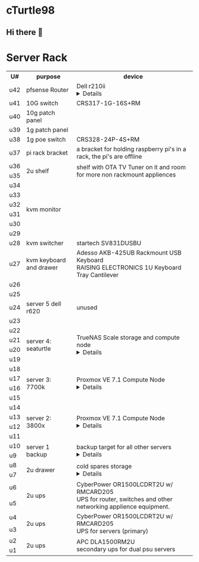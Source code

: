 
# cTurtle98

## Hi there 👋

<!--
**cTurtle98/cTurtle98** is a ✨ _special_ ✨ repository because its `README.md` (this file) appears on your GitHub profile.

Here are some ideas to get you started:

- 🔭 I’m currently working on ...
- 🌱 I’m currently learning ...
- 👯 I’m looking to collaborate on ...
- 🤔 I’m looking for help with ...
- 💬 Ask me about ...
- 📫 How to reach me: ...
- 😄 Pronouns: ...
- ⚡ Fun fact: ...
-->

# Server Rack

<table>
  <tr>
    <th> U# </th>
    <th> purpose </th>
    <th> device </th>
  </tr>
  <tr>
    <td> u42 </td>
    <td> pfsense Router </td>
    <td>
      Dell r210ii
      <details>
        Intel(R) Xeon(R) CPU E31220L @ 2.20GHz <br>
        8GB (4x2GB) DDR3-1333 MT/s ECC U-DIMM Unbuffered <br>
        Melanox ConnectX 3 10G sfp+ NIC <br>
        10G lc fiber sfp+ module
      </details>
    </td>
  </tr>
  <tr>
    <td> u41 </td>
    <td> 10G switch </td>
    <td> CRS317-1G-16S+RM </td>
  </tr>
  <tr>
    <td> u40 </td>
    <td> 10g patch panel </td>
    <td> </td>
  </tr>
  <tr>
    <td> u39 </td>
    <td> 1g patch panel </td>
    <td> </td>
  </tr>
  <tr>
    <td> u38 </td>
    <td> 1g poe switch </td>
    <td> CRS328-24P-4S+RM </td>
  </tr>
  <tr>
    <td> u37 </td>
    <td> pi rack bracket </td>
    <td> a bracket for holding raspberry pi's in a rack, the pi's are offline </td>
  </tr>
  <tr>
    <td> u36 </td>
    <td rowspan="2" > 2u shelf </td>
    <td rowspan="2" > shelf with OTA TV Tuner on it and room for more non rackmount appliences </td>
  </tr>
  <tr>
    <td> u35 </td>
  </tr>
  <tr>
    <td> u34 </td>
    <td rowspan="6" > kvm monitor </td>
    <td rowspan="6" > </td>
  </tr>
  <tr>
    <td> u33 </td>
  </tr>
  <tr>
    <td> u32 </td>
  </tr>
  <tr>
    <td> u31 </td>
  </tr>
  <tr>
    <td> u30 </td>
  </tr>
  <tr>
    <td> u29 </td>
  </tr>
  <tr>
    <td> u28 </td>
    <td> kvm switcher </td>
    <td> startech SV831DUSBU </td>
  </tr>
  <tr>
    <td> u27 </td>
    <td> kvm keyboard and drawer </td>
    <td>
      Adesso AKB-425UB Rackmount USB Keyboard <br>
      RAISING ELECTRONICS 1U Keyboard Tray Cantilever
    </td>
  </tr>
  <tr>
    <td> u26 </td>
  </tr>
  <tr>
    <td> u25 </td>
  </tr>
  <tr>
    <td> u24 </td>
    <td> server 5 dell r620 </td>
    <td> unused </td>
  </tr>
  <tr>
    <td> u23 </td>
  </tr>
  <tr>
    <td> u22 </td>
    <td rowspan="4"> server 4: seaturtle </td>
    <td rowspan="4">
    TrueNAS Scale storage and compute node
    <details>
    <ul>
      <li>TrueNAS SCALE OS</li>
      <li>Rosewill 4U RSV-L4500 Chassis</li>
      <li>AMD Ryzen Threadripper 1950X</li>
      <li>Corsair VENGEANCE LPX 64GB (8x8GB) DDR4 2933 C16 memory</li>
      <li>ASRock Fatal1ty X399 Professional Gaming sTR4</li>
      <li>2x Intel SSD 600p Series (512GB, M.2 2280 80mm NVMe PCIe 3.0 x4, 3D1, TLC)</li>
      <li>4x HGST Deskstar NAS 3.5" 8TB 7200 RPM 128MB Cache SATA 6.0Gb/s</li>
      <li>4x 8TB SATA Hard Drive HUH721008ALN600 4Kn</li>
    </ul>
    </details>
    </td>
  </tr><tr><td> u21 </td></tr><tr><td> u20 </td></tr><tr><td> u19 </td></tr>
  <tr>
    <td> u18 </td>
    <td rowspan="4"> server 3: 7700k </td>
    <td rowspan="4">
      Proxmox VE 7.1 Compute Node
      <details>
      <ul>
        <li>Proxmox VE 7.1 OS </li>
        <li>Rosewill 4U RSV-R4000 Chassis </li>
        <li>Intel(R) Core(TM) i7-7700K CPU @ 4.20GHz </li>
        <li>G.SKILL TridentZ Series 32GB (4 x 8GB) 288-Pin DDR4 SDRAM DDR4 3200 </li>
        <li>ASRock Z270 KILLER SLI/AC LGA 1151 Intel Z270 </li>
        <li>2x Intel 660p Series M.2 2280 1TB PCIe NVMe 3.0 x4 QLC SSD</li>
        <li>Mellanox MCX311A-XCAT CX311A ConnectX-3 EN 10G Ethernet 10GbE SFP+ PCIe NIC </li>
        <li>4x HGST Ultrastar 7K3000 3.5in 3TB SATA 6.0Gb/s 7200RPM 64MB Cache Hard Drive</li>
        <li>LG Electronics 14x SATA Blu-ray Internal Rewriter (WH14NS40) </li>
        <li>LG WH16NS40 Blu-ray Rewriter 16x Speed</li>
      </ul>
      </details>
    </td>
  </tr><tr><td> u17 </td></tr><tr><td> u16 </td></tr><tr><td> u15 </td></tr>
  <tr>
    <td> u14 </td>
    <td rowspan="4"> server 2: 3800x </td>
    <td rowspan="4">
      Proxmox VE 7.1 Compute Node
      <details>
      <ul>
        <li>Proxmox VE 7.1 OS</li>
        <li>Rosewill 4U RSV-R4000 Chassis </li>
        <li>AMD Ryzen 7 3800X 4.5ghz </li>
        <li>Corsair Vengeance LPX 32GB (4x8GB) DDR4 DRAM 3200MHz C16 </li>
        <li>AsRock Rack X470D4U Micro ATX Server Motherboard </li>
        <li>2x Crucial P2 1TB 3D NAND NVMe PCIe M.2 SSD (boot drive)</li>
        <li>Mellanox MCX311A-XCAT CX311A ConnectX-3 EN 10G Ethernet 10GbE SFP+ PCIe NIC </li>
        <li>4x HGST Ultrastar 7K3000 3.5in 3TB SATA 6.0Gb/s 7200RPM 64MB Cache Hard Drive</li>
      </ul>
      </details>
    </td>
  </tr><tr><td> u13 </td></tr><tr><td> u12 </td></tr><tr><td> u11 </td></tr>
  <tr>
    <td> u10 </td>
    <td rowspan="2"> server 1 backup </td>
    <td rowspan="2">
      backup target for all other servers
      <details>
        <ul>
          <li>TrueNAS Core OS</li>
          <li>SuperMicro 2U CSE-825 Server Chassis w/ 2x PSU, Backplane SAS825TQ, Rails,8x 3.5 </li>
          <li>Intel(R) Celeron(R) CPU G3930 @ 2.90GHz </li>
          <li>G.SKILL TridentZ Series 32GB (4 x 8GB) 288-Pin DDR4 SDRAM DDR4 3200 </li>
          <li>ASRock B250M PRO4 Motherboard </li>
          <li>ADATA SU800 128GB M.2 2280 SATA 3D NAND Internal SSD (boot ssd)</li>
          <li>Mellanox MCX311A-XCAT CX311A ConnectX-3 EN 10G Ethernet 10GbE SFP+ PCIe NIC </li>
          <li>H220 6Gbps SAS PCI-E 3.0 LSI 9205-8i IT Mode </li>
          <li>8x HGST Ultrastar He8 8TB, Internal,7200 RPM,3.5 inch (HUH728080AL4200) Hard Drive </li>
        <ul>
      </details>
    </td>
  </tr>
  <tr>
    <td> u9 </td>
  </tr>
  <tr>
    <td> u8 </td>
    <td rowspan="2" > 2u drawer</td>
    <td rowspan="2" >
    cold spares storage
    <details>
    <ul>
      <li>1x HGST Ultrastar 7K3000 3.5in 3TB SATA 6.0Gb/s 7200RPM 64MB Cache Hard Drive</li>
      <li>H220 6Gbps SAS PCI-E 3.0 LSI 9205-8i IT Mode </li>
    </ul>
    </details>
    </td>
  </tr>
  <tr>
    <td> u7 </td>
  </tr>
  <tr>
    <td> u6 </td>
    <td rowspan="2"> 2u ups </td>
    <td rowspan="2">
      CyberPower OR1500LCDRT2U w/ RMCARD205 <br>
      UPS for router, switches and other networking applience equipment.
    </td>
  </tr>
  <tr>
    <td> u5 </td>
  </tr>
  <tr>
    <td> u4 </td>
    <td rowspan="2"> 2u ups </td>
    <td rowspan="2">
      CyberPower OR1500LCDRT2U w/ RMCARD205 <br>
      UPS for servers (primary)
    </td>
  </tr>
  <tr>
    <td> u3 </td>
  </tr>
  <tr>
    <td> u2 </td>
    <td rowspan="2" > 2u ups </td>
    <td rowspan="2" >
     APC DLA1500RM2U <br>
     secondary ups for dual psu servers
    </td>
  </tr>
  <tr>
    <td> u1 </td>
  </tr>
</table>
